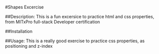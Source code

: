 #Shapes
Excercise

##Description:
This is a fun excersice to practice html and css properties, from MITxPro full-stack Developer certification

##Installation


##Usage:
This is a really good exercise to practice css properties, as positioning and z-index
